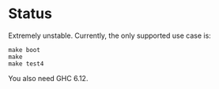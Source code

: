 # Status

Extremely unstable.  Currently, the only supported use case is:

    make boot
    make
    make test4

You also need GHC 6.12.
